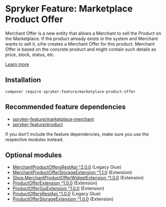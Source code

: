 # Spryker Feature: Marketplace Product Offer

Merchant Offer is a new entity that allows a Merchant to sell the Product on the Marketplace. If the product already exists in the system and Merchant wants to sell it, s/he creates a Merchant Offer for this product. Merchant Offer is based on the concrete product and might contain such details as price, stock, status, etc.

[Learn more](https://docs.spryker.com/docs/pbc/all/offer-management/202307.0/marketplace/marketplace-product-offer-feature-overview.html)

## Installation

```
composer require spryker-feature/marketplace-product-offer
```

## Recommended feature dependencies
- [spryker-feature/marketplace-merchant](https://github.com/spryker-feature/marketplace-merchant)
- [spryker-feature/product](https://github.com/spryker-feature/product)

If you don't include the feature dependencies, make sure you use the respective modules instead.

## Optional modules
- [MerchantProductOffersRestApi ^2.0.0](https://github.com/spryker/merchant-product-offers-rest-api) (Legacy Glue)
- [MerchantProductOfferStorageExtension ^1.1.0](https://github.com/spryker/merchant-product-offer-storage-extension) (Extension)
- [Shop.MerchantProductOfferWidgetExtension ^1.0.0](https://github.com/spryker-shop/merchant-product-offer-widget-extension) (Extension)
- [ProductOfferExtension ^1.0.0](https://github.com/spryker/product-offer-extension) (Extension)
- [ProductOfferGuiExtension ^1.0.0](https://github.com/spryker/product-offer-gui-extension) (Extension)
- [ProductOffersRestApi ^1.0.0](https://github.com/spryker/product-offers-rest-api) (Legacy Glue)
- [ProductOfferStorageExtension ^1.0.0](https://github.com/spryker/product-offer-storage-extension) (Extension)
